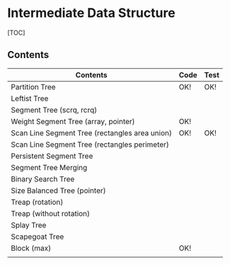 # Intermediate Data Structure



[TOC]



## Contents

| Contents                                       | Code | Test |
| ---------------------------------------------- | ---- | ---- |
| Partition Tree                                 | OK!  | OK!  |
| Leftist Tree                                   |      |      |
| Segment Tree (scrq, rcrq)                      |      |      |
| Weight Segment Tree (array, pointer)           | OK!  |      |
| Scan Line Segment Tree (rectangles area union) | OK!  | OK!  |
| Scan Line Segment Tree (rectangles perimeter)  |      |      |
| Persistent Segment Tree                        |      |      |
| Segment Tree Merging                           |      |      |
| Binary Search Tree                             |      |      |
| Size Balanced Tree (pointer)                   |      |      |
| Treap (rotation)                               |      |      |
| Treap (without rotation)                       |      |      |
| Splay Tree                                     |      |      |
| Scapegoat Tree                                 |      |      |
| Block (max)                                    | OK!  |      |
|                                                |      |      |
